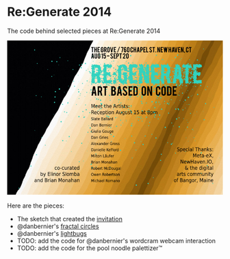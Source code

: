 Re:Generate 2014
================

The code behind selected pieces at Re:Generate 2014

![Re:Generate 2014 invitation](invitation.png)

Here are the pieces:

* The sketch that created the [invitation](invitation)
* @danbernier's [fractal circles](fractal_circles)
* @danbernier's [lightbugs](lightbugs)
* TODO: add the code for @danbernier's wordcram webcam interaction
* TODO: add the code for the pool noodle palettizer™
